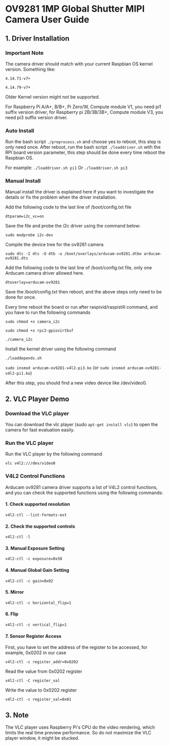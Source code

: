 # OV9281 1MP Global Shutter MIPI Camera User Guide

## 1. Driver Installation 

###	Important Note

The camera driver should match with your current Raspbian OS kernel version.
Something like:

`4.14.71-v7+`

`4.14.79-v7+`

Older Kernel version might not be supported.

For Raspberry Pi A/A+, B/B+, Pi Zero/W, Compute module V1, you need pi1 suffix version driver, for Raspberry pi 2B/3B/3B+, Compute module V3, you need pi3 suffix version driver.

###	Auto Install

Run the bash script `./preprocess.sh` and choose yes to reboot, this step is only need once.
After reboot, run the bash script `./loaddriver.sh` with the RPI board version parameter, this step should be done every time reboot the Raspbian OS. 

For example:
`./loaddriver.sh pi1`
Or
`./loaddriver.sh pi3`

###	Manual Install

Manual install the driver is explained here if you want to investigate the details or fix the problem when the driver installation.

Add the following code to the last line of /boot/config.txt file

`dtparam=i2c_vc=on`

Save the file and probe the i2c driver using the command below:

`sudo modprobe i2c-dev`

Compile the device tree for the ov9281 camera

`sudo dtc -I dts -O dtb -o /boot/overlays/arducam-ov9281.dtbo arducam-ov9281.dts`

Add the following code to the last line of /boot/config.txt file, only one Arducam camera driver allowed here.

`dtoverlay=arducam-ov9281`

Save the /boot/config.txt then reboot, and the above steps only need to be done for once.

Every time reboot the board or run after raspivid/raspistill command, and you have to run the following commands

`sudo chmod +x camera_i2c`

`sudo chmod +x rpi3-gpiovirtbuf`

`./camera_i2c`

Install the kernel driver using the following command

`./loaddepends.sh`

`sudo insmod arducam-ov9281-v4l2-pi3.ko`  (or `sudo insmod arducam-ov9281-v4l2-pi1.ko`)

After this step, you should find a new video device like /dev/video0.

## 2.	VLC Player Demo

###	Download the VLC player

You can download the vlc player (sudo `apt-get install vlc`) to open the camera for fast evaluation easily.

###	Run the VLC player

Run the VLC player by the following command

`vlc v4l2:///dev/video0`

###	V4L2 Control Functions

Arducam ov9281 camera driver supports a list of V4L2 control functions, and you can check the supported functions using the following commands:

#### 1. Check supported resolution

`v4l2-ctl --list-formats-ext`

#### 2. Check the supported controls

`v4l2-ctl -l`

#### 3. Manual Exposure Setting

`v4l2-ctl -c exposure=0x50`

#### 4. Manual Global Gain Setting

`v4l2-ctl -c gain=0x02`

#### 5. Mirror

`v4l2-ctl -c horizontal_flip=1`

#### 6. Flip

`v4l2-ctl -c vertical_flip=1`

#### 7. Sensor Register Access

First, you have to set the address of the register to be accessed, for example, 0x0202 in our case

`v4l2-ctl -c register_addr=0x0202`

Read the value from 0x0202 register

`v4l2-ctl -C register_val`

Write the value to 0x0202 register

`v4l2-ctl -c register_val=0x01`

## 3. Note

The VLC player uses Raspberry Pi's CPU do the video rendering, which limits the real time preview performance.
So do not maximize the VLC player window, it might be stucked.






